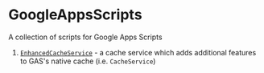 GoogleAppsScripts
=================

A collection of scripts for Google Apps Scripts

1. [`EnhancedCacheService`](https://github.com/yinonavraham/GoogleAppsScripts/tree/master/EnhancedCacheService) - a cache service which adds additional features to GAS's native cache (i.e. `CacheService`)
